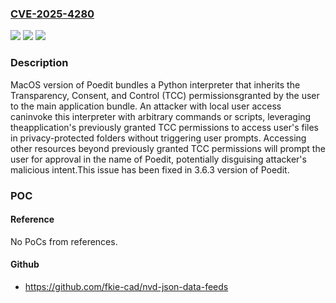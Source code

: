 ### [CVE-2025-4280](https://cve.mitre.org/cgi-bin/cvename.cgi?name=CVE-2025-4280)
![](https://img.shields.io/static/v1?label=Product&message=Poedit&color=blue)
![](https://img.shields.io/static/v1?label=Version&message=2.0%3C%203.6.3%20&color=brighgreen)
![](https://img.shields.io/static/v1?label=Vulnerability&message=CWE-276%20Incorrect%20Default%20Permissions&color=brighgreen)

### Description

MacOS version of Poedit bundles a Python interpreter that inherits the Transparency, Consent, and Control (TCC) permissionsgranted by the user to the main application bundle. An attacker with local user access caninvoke this interpreter with arbitrary commands or scripts, leveraging theapplication's previously granted TCC permissions to access user's files in privacy-protected folders without triggering user prompts. Accessing other resources beyond previously granted TCC permissions will prompt the user for approval in the name of Poedit, potentially disguising attacker's malicious intent.This issue has been fixed in 3.6.3 version of Poedit.

### POC

#### Reference
No PoCs from references.

#### Github
- https://github.com/fkie-cad/nvd-json-data-feeds

